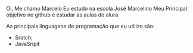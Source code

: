 Oi, Me chamo Marcelo 
Eu estudo na escola José Marcelino 
Meu Principal objetivo no github é estudar as aulas do alura

As principais linguagens de programação que eu utilizo são:

- Sratch;
- JavaSripit
